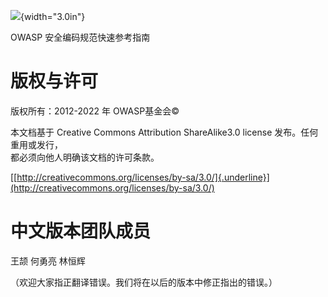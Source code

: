 ![](../../images/OWASP-logo.jpg){width="3.0in"}

OWASP 安全编码规范快速参考指南

# 版权与许可

版权所有：2012-2022 年 OWASP基金会©

本文档基于 Creative Commons Attribution ShareAlike3.0 license 发布。任何重用或发行，  
都必须向他人明确该文档的许可条款。

[[http://creativecommons.org/licenses/by-sa/3.0/]{.underline}](http://creativecommons.org/licenses/by-sa/3.0/)

# 中文版本团队成员

王颉 何勇亮 林恒辉

（欢迎大家指正翻译错误。我们将在以后的版本中修正指出的错误。）
